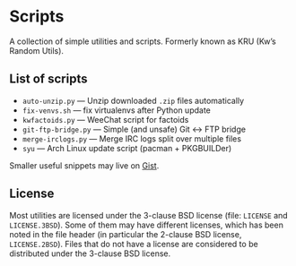 Scripts
=======

A collection of simple utilities and scripts. Formerly known as KRU (Kw’s Random Utils).

List of scripts
---------------

* `auto-unzip.py` — Unzip downloaded `.zip` files automatically
* `fix-venvs.sh` — fix virtualenvs after Python update
* `kwfactoids.py` — WeeChat script for factoids
* `git-ftp-bridge.py` — Simple (and unsafe) Git ↔ FTP bridge
* `merge-irclogs.py` — Merge IRC logs split over multiple files
* `syu` — Arch Linux update script (pacman + PKGBUILDer)

Smaller useful snippets may live on [Gist](https://gist.github.com/Kwpolska).

License
-------

Most utilities are licensed under the 3-clause BSD license (file: `LICENSE` and `LICENSE.3BSD`). Some of them may have different licenses, which has been noted in the file header (in particular the 2-clause BSD license, `LICENSE.2BSD`). Files that do not have a license are considered to be distributed under the 3-clause BSD license.
